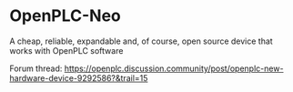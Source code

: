 # OpenPLC-Neo
A cheap, reliable, expandable and, of course, open source device that works with OpenPLC software

Forum thread:
https://openplc.discussion.community/post/openplc-new-hardware-device-9292586?&trail=15
